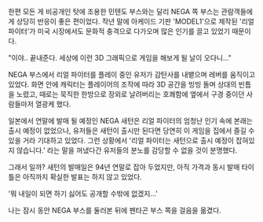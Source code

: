 한편 모든 게 비공개인 탓에 조용한 민텐도 부스와는 달리 NEGA 쪽 부스는 관람객들에게 상당히 반응이 좋은 편이었다. 
작년 말에 아케이드 기판 'MODEL1'으로 제작된 '리얼 파이터'가 미국 시장에서도 문화적 충격으로 다가오며 많은 인기를 끌고 있었기 때문이다. 

"이야.. 끝내준다. 세상에 이런 3D 그래픽으로 게임을 해보게 될 날이 오다니..." 

NEGA 부스에서 리얼 파이터를 플레이 중인 유저가 감탄사를 내뱉으며 레버를 움직이고 있었다. 
화면 안에 캐릭터는 플레이어의 조작에 따라 3D 공간을 빙빙 돌며 상대의 빈틈을 노렸고, 때로는 묵직한 한방으로 장외로 날려버리는 호쾌함에 옆에서 구경 중이던 사람들마저 열광케 했다. 

일본에서 연말에 발매 될 예정인 NEGA 새턴은 리얼 파이터의 엄청난 인기 속에 본래는 출시 예정이 없었으나, 유저들은 새턴이 출시만 된다면 당연히 이 게임을 집에서 즐길 수 있을 거라 기대하고 있었다. 
그런 상황에서 '리얼 파이터는 새턴으로 출시 예정이 잡혀있지 않습니다.' 라는 말을 꺼냈다간 유저들의 분노를 감당할 수 없을 것이 분명했다. 

그래서 일까? 새턴의 발매일은 94년 연말로 잡아 두었지만, 아직 가격과 동시 발매 타이틀은 아직까지 확실한 발표는 하지 않고 있었다. 

'뭐 내일이 되면 하기 싫어도 공개할 수밖에 없겠지...' 

나는 잠시 동안 NEGA 부스를 둘러본 뒤에 펜타곤 부스 쪽을 걸음을 옮겼다. 